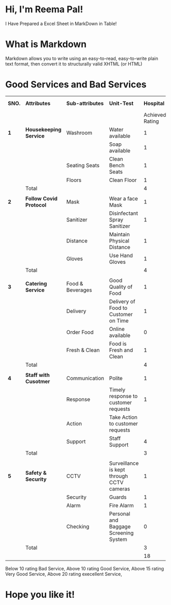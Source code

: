 # Hi, I'm Reema Pal!

I Have Prepared a Excel Sheet in MarkDown in Table!

# What is Markdown
Markdown allows you to write using an easy-to-read, easy-to-write plain text format, then convert it to structurally valid XHTML (or HTML)


# Good Services and Bad Services

| | | | | | | | |
|-|-|-|-|-|-|-|-|
|**SNO.**|**Attributes**|**Sub-attributes**|**Unit-Test**|**Hospital**| |**Indian Railways**| |
| | | | |Achieved Rating|Max. Rating|Achieved Rating|Max. Rating|
|**1**|**Housekeeping Service**|Washroom|Water available|1|1|1|1|
| | | |Soap available|1|1|0|1|
| | |Seating Seats|Clean Bench Seats|1|1|0|1|
| | |Floors|Clean Floor|1|1|0|1|
| |Total| | |4|4|1|4|
| | | | | | | | |
|**2**|**Follow Covid Protocol**|Mask|Wear a face Mask|1|1|1|1|
| | |Sanitizer|Disinfectant Spray Sanitizer|1|1|0|1|
| | |Distance|Maintain Physical Distance|1|1|0|1|
| | |Gloves|Use Hand Gloves|1|1|0|1|
| |Total| | |4|4|1|4|
| | | | | | | | |
|**3**|**Catering Service**|Food & Beverages|Good Quality of Food|1|1|0|1|
| | |Delivery|Delivery of Food to Customer on Time|1|1|0|1|
| | |Order Food|Online available|0|1|1|1|
| | |Fresh & Clean|Food is Fresh and Clean|1|1|0|1|
| |Total| | |4|4|1|4|
| | | | | | | | |
|**4**|**Staff with Cusotmer**|Communication |Polite|1|1|0|1|
| | |Response|Timely response to customer requests|1|1|0|1|
| | |Action|Take Action to customer requests| | | | |
| | |Support|Staff Support|4|5|1|5|
| |Total| | |3|4|1|4|
| | | | | | | | |
|**5**|**Safety & Security**|CCTV|Surveillance is kept through CCTV cameras|1|1|1|1|
| | |Security|Guards|1|1|0|1|
| | |Alarm|Fire Alarm|1|1|0|1|
| | |Checking |Personal and Baggage Screening System|0|1|1|1|
| |Total| | |3|4|2|4|
| | | | |18|20|6|20|

 Below 10 rating Bad Service, 
 Above 10 rating Good Service, 
 Above 15 rating Very Good Service, 
 Above 20 rating execellent Service, 

# Hope you like it!





